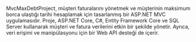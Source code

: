 MvcMaxDebtProject, müşteri faturalarını yönetmek ve müşterinin maksimum borca ulaştığı tarihi hesaplamak için tasarlanmış bir ASP.NET MVC uygulamasıdır. Proje, ASP.NET Core, C#, Entity Framework Core ve SQL Server kullanarak müşteri ve fatura verilerini etkin bir şekilde yönetir. Ayrıca, veri erişimi ve manipülasyonu için bir Web API desteği de içerir.
